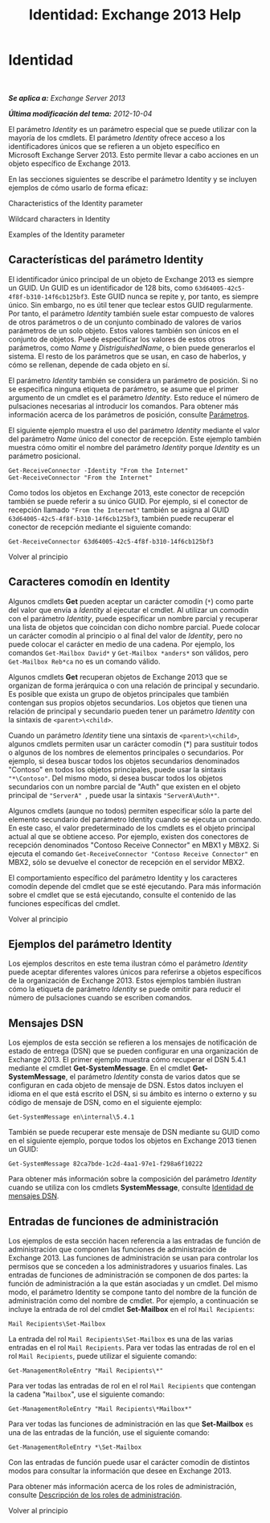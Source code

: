 ﻿---
title: 'Identidad: Exchange 2013 Help'
TOCTitle: Identidad
ms:assetid: e90fae91-37e7-4fdc-9170-44f0dc965c66
ms:mtpsurl: https://technet.microsoft.com/es-es/library/Bb125042(v=EXCHG.150)
ms:contentKeyID: 49116605
ms.date: 05/22/2018
mtps_version: v=EXCHG.150
ms.translationtype: MT
---

# Identidad

 

_**Se aplica a:** Exchange Server 2013_

_**Última modificación del tema:** 2012-10-04_

El parámetro *Identity* es un parámetro especial que se puede utilizar con la mayoría de los cmdlets. El parámetro *Identity* ofrece acceso a los identificadores únicos que se refieren a un objeto específico en Microsoft Exchange Server 2013. Esto permite llevar a cabo acciones en un objeto específico de Exchange 2013.

En las secciones siguientes se describe el parámetro Identity y se incluyen ejemplos de cómo usarlo de forma eficaz:

Characteristics of the Identity parameter

Wildcard characters in Identity

Examples of the Identity parameter

## Características del parámetro Identity

El identificador único principal de un objeto de Exchange 2013 es siempre un GUID. Un GUID es un identificador de 128 bits, como `63d64005-42c5-4f8f-b310-14f6cb125bf3`. Este GUID nunca se repite y, por tanto, es siempre único. Sin embargo, no es útil tener que teclear estos GUID regularmente. Por tanto, el parámetro *Identity* también suele estar compuesto de valores de otros parámetros o de un conjunto combinado de valores de varios parámetros de un solo objeto. Estos valores también son únicos en el conjunto de objetos. Puede especificar los valores de estos otros parámetros, como *Name* y *DistriguishedName*, o bien puede generarlos el sistema. El resto de los parámetros que se usan, en caso de haberlos, y cómo se rellenan, depende de cada objeto en sí.

El parámetro *Identity* también se considera un parámetro de posición. Si no se especifica ninguna etiqueta de parámetro, se asume que el primer argumento de un cmdlet es el parámetro *Identity*. Esto reduce el número de pulsaciones necesarias al introducir los comandos. Para obtener más información acerca de los parámetros de posición, consulte [Parámetros](https://technet.microsoft.com/es-es/library/bb124388\(v=exchg.150\)).

El siguiente ejemplo muestra el uso del parámetro *Identity* mediante el valor del parámetro *Name* único del conector de recepción. Este ejemplo también muestra cómo omitir el nombre del parámetro *Identity* porque *Identity* es un parámetro posicional.

    Get-ReceiveConnector -Identity "From the Internet"
    Get-ReceiveConnector "From the Internet"

Como todos los objetos en Exchange 2013, este conector de recepción también se puede referir a su único GUID. Por ejemplo, si el conector de recepción llamado `"From the Internet"` también se asigna al GUID `63d64005-42c5-4f8f-b310-14f6cb125bf3`, también puede recuperar el conector de recepción mediante el siguiente comando:

    Get-ReceiveConnector 63d64005-42c5-4f8f-b310-14f6cb125bf3

Volver al principio

## Caracteres comodín en Identity

Algunos cmdlets **Get** pueden aceptar un carácter comodín (`*`) como parte del valor que envía a *Identity* al ejecutar el cmdlet. Al utilizar un comodín con el parámetro *Identity*, puede especificar un nombre parcial y recuperar una lista de objetos que coincidan con dicho nombre parcial. Puede colocar un carácter comodín al principio o al final del valor de *Identity*, pero no puede colocar el carácter en medio de una cadena. Por ejemplo, los comandos `Get-Mailbox David*` y `Get-Mailbox *anders*` son válidos, pero `Get-Mailbox Reb*ca` no es un comando válido.

Algunos cmdlets **Get** recuperan objetos de Exchange 2013 que se organizan de forma jerárquica o con una relación de principal y secundario. Es posible que exista un grupo de objetos principales que también contengan sus propios objetos secundarios. Los objetos que tienen una relación de principal y secundario pueden tener un parámetro *Identity* con la sintaxis de `<parent>\<child>`.

Cuando un parámetro *Identity* tiene una sintaxis de `<parent>\<child>`, algunos cmdlets permiten usar un carácter comodín (\*) para sustituir todos o algunos de los nombres de elementos principales o secundarios. Por ejemplo, si desea buscar todos los objetos secundarios denominados "Contoso" en todos los objetos principales, puede usar la sintaxis `"*\Contoso"`. Del mismo modo, si desea buscar todos los objetos secundarios con un nombre parcial de "Auth" que existen en el objeto principal de `"ServerA" `, puede usar la sintaxis `"ServerA\Auth*"`.

Algunos cmdlets (aunque no todos) permiten especificar sólo la parte del elemento secundario del parámetro Identity cuando se ejecuta un comando. En este caso, el valor predeterminado de los cmdlets es el objeto principal actual al que se obtiene acceso. Por ejemplo, existen dos conectores de recepción denominados "Contoso Receive Connector" en MBX1 y MBX2. Si ejecuta el comando `Get-ReceiveConnector "Contoso Receive Connector"` en MBX2, sólo se devuelve el conector de recepción en el servidor MBX2.

El comportamiento específico del parámetro Identity y los caracteres comodín depende del cmdlet que se esté ejecutando. Para más información sobre el cmdlet que se está ejecutando, consulte el contenido de las funciones específicas del cmdlet.

Volver al principio

## Ejemplos del parámetro Identity

Los ejemplos descritos en este tema ilustran cómo el parámetro *Identity* puede aceptar diferentes valores únicos para referirse a objetos específicos de la organización de Exchange 2013. Estos ejemplos también ilustran cómo la etiqueta de parámetro *Identity* se puede omitir para reducir el número de pulsaciones cuando se escriben comandos.

## Mensajes DSN

Los ejemplos de esta sección se refieren a los mensajes de notificación de estado de entrega (DSN) que se pueden configurar en una organización de Exchange 2013. El primer ejemplo muestra cómo recuperar el DSN 5.4.1 mediante el cmdlet **Get-SystemMessage**. En el cmdlet **Get-SystemMessage**, el parámetro *Identity* consta de varios datos que se configuran en cada objeto de mensaje de DSN. Estos datos incluyen el idioma en el que está escrito el DSN, si su ámbito es interno o externo y su código de mensaje de DSN, como en el siguiente ejemplo:

    Get-SystemMessage en\internal\5.4.1

También se puede recuperar este mensaje de DSN mediante su GUID como en el siguiente ejemplo, porque todos los objetos en Exchange 2013 tienen un GUID:

    Get-SystemMessage 82ca7bde-1c2d-4aa1-97e1-f298a6f10222

Para obtener más información sobre la composición del parámetro *Identity* cuando se utiliza con los cmdlets **SystemMessage**, consulte [Identidad de mensajes DSN](dsn-message-identity-exchange-2013-help.md).

## Entradas de funciones de administración

Los ejemplos de esta sección hacen referencia a las entradas de función de administración que componen las funciones de administración de Exchange 2013. Las funciones de administración se usan para controlar los permisos que se conceden a los administradores y usuarios finales. Las entradas de funciones de administración se componen de dos partes: la función de administración a la que están asociadas y un cmdlet. Del mismo modo, el parámetro Identity se compone tanto del nombre de la función de administración como del nombre de cmdlet. Por ejemplo, a continuación se incluye la entrada de rol del cmdlet **Set-Mailbox** en el rol `Mail Recipients`:

    Mail Recipients\Set-Mailbox

La entrada del rol `Mail Recipients\Set-Mailbox` es una de las varias entradas en el rol `Mail Recipients`. Para ver todas las entradas de rol en el rol `Mail Recipients`, puede utilizar el siguiente comando:

    Get-ManagementRoleEntry "Mail Recipients\*"

Para ver todas las entradas de rol en el rol `Mail Recipients` que contengan la cadena "`Mailbox`", use el siguiente comando:

    Get-ManagementRoleEntry "Mail Recipients\*Mailbox*"

Para ver todas las funciones de administración en las que **Set-Mailbox** es una de las entradas de la función, use el siguiente comando:

    Get-ManagementRoleEntry *\Set-Mailbox

Con las entradas de función puede usar el carácter comodín de distintos modos para consultar la información que desee en Exchange 2013.

Para obtener más información acerca de los roles de administración, consulte [Descripción de los roles de administración](understanding-management-roles-exchange-2013-help.md).

Volver al principio

